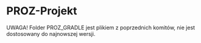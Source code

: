 # PROZ-Projekt
UWAGA!
Folder PROZ_GRADLE jest plikiem z poprzednich komitów, nie jest dostosowany do najnowszej wersji.
